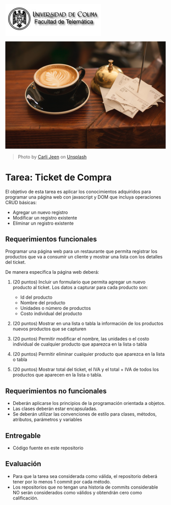 ![Logo UCOL](img/ucol-logo.jpg)

![Portada](img/cover.jpg)
> Photo by <a href="https://unsplash.com/@carlijeen?utm_source=unsplash&utm_medium=referral&utm_content=creditCopyText">Carli Jeen</a> on <a href="https://unsplash.com/s/photos/receipt?utm_source=unsplash&utm_medium=referral&utm_content=creditCopyText">Unsplash</a>
  
# Tarea: Ticket de Compra

El objetivo de esta tarea es aplicar los conocimientos adquiridos para programar una página web con javascript y DOM que incluya operaciones CRUD básicas:

- Agregar un nuevo registro
- Modificar un registro existente
- Eliminar un registro existente
  
## Requerimientos funcionales

Programar una página web para un restaurante que permita registrar los productos que va a consumir un cliente y mostrar una lista con los detalles del ticket.

De manera específica la página web deberá:

1. (20 puntos) Incluir un formulario que permita agregar un nuevo producto al ticket. Los datos a capturar para cada producto son:
   - Id del producto
   - Nombre del producto
   - Unidades o número de productos
   - Costo individual del producto

2. (20 puntos) Mostrar en una lista o tabla la información de los productos nuevos productos que se capturen

3. (20 puntos) Permitir modificar el nombre, las unidades o el costo individual de cualquier producto que aparezca en la lista o tabla

4. (20 puntos) Permitir eliminar cualquier producto que aparezca en la lista o tabla

5. (20 puntos) Mostrar total del ticket,  el IVA y el total + IVA de todos los productos que aparecen en la lista o tabla.

## Requerimientos no funcionales

- Deberán aplicarse los principios de la programación orientada a objetos.
- Las clases deberán estar encapsuladas.
- Se deberán utilizar las convenciones de estilo para clases, métodos, atributos, parámetros y variables

## Entregable

- Código fuente en este repositorio
  
## Evaluación

- Para que la tarea sea considerada como válida, el repositorio deberá tener por lo menos 1 commit por cada método.
- Los repositorios que no tengan una historia de commits considerable NO serán considerados como válidos y obtendrán cero como calificación.
  